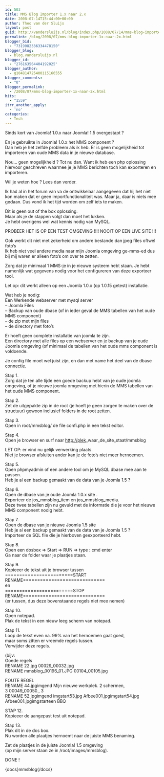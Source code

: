 ```yaml
---
id: 503
title: MMS Blog Importer 1.x naar 2.x
date: 2008-07-14T15:44:00+00:00
author: Theo van der Sluijs
layout: post
guid: http://vandersluijs.nl/blog/index.php/2008/07/14/mms-blog-importer-1x-naar-2x/
permalink: /blog/2008/07/mms-blog-importer-1x-naar-2x.html
blogger_bid:
  - "7319082336334478150"
blogger_blog:
  - blog.vandersluijs.nl
blogger_id:
  - "276163564404192025"
blogger_author:
  - g104814725400115166555
blogger_comments:
  - "0"
blogger_permalink:
  - /2008/07/mms-blog-importer-1x-naar-2x.html
hits:
  - "1559"
itrr_another_apply:
  - 'no'
categories:
  - Tech
---
```

Sinds kort van Joomla! 1.0.x naar Joomla! 1.5 overgestapt ?

En je gebruikte in Joomla! 1.0.x het MMS component ?  
Dan heb je het zelfde probleem als ik heb. Er is geen mogelijkheid tot importeren van oude MMS data in je nieuwe database.

Nou… geen mogelijkheid ? Tot nu dan. Want ik heb een php oplossing hiervoor geschreven waarmee je je MMS berichten toch kan exporteren en importeren.

Wil je weten hoe ? Lees dan verder.

Ik had al in het forum van va de ontwikkelaar aangegeven dat hij het niet kon maken dat er geen importfunctionaliteit was. Maar ja, daar is niets mee gedaan. Dus vond ik het tijd worden om zelf iets te maken.

Dit is geen out of the box oplossing.  
Maar als je de stappen volgt dan moet het lukken.  
Je hebt overigens wel wat kennis nodig van MySQL.

PROBEER HET IS OP EEN TEST OMGEVING !!!! NOOIT OP EEN LIVE SITE !!!

Ook werkt dit niet met zekerheid om andere bestande dan jpeg files oftwel foto’s  
Ik heb niet veel andere media naar mijn Joomla omgeving ge-mms-ed dus bij mij waren er alleen foto’s om over te zetten.

Zorg dat je minimaal 1 MMS-je in je nieuwe systeem hebt staan. Je hebt namenlijk wat gegevens nodig voor het configureren van deze exporteer tool.

Let op: dit werkt alleen op een Joomla 1.0.x (op 1.0.15 getest) installatie.

Wat heb je nodig:  
Een Werkende webserver met mysql server  
&#8211; Joomla Files  
&#8211; Backup van oude dbase (of in ieder geval de MMS tabellen van het oude MMS component)  
&#8211; de zip met mijn files  
&#8211; de directory met foto’s

Er hoeft geen complete installatie van joomla te zijn.  
Een directory met alle files op een webserver en je backup van je oude Joomla omgeving (of minimaal de tabellen van het oude mms component is voldoende.

Je config file moet wel juist zijn, en dan met name het deel van de dbase connectie.

Stap 1.  
Zorg dat je ten alle tijde een goede backup hebt van je oude joomla omgeving, of je nieuwe joomla omgeving met hierin de MMS tabellen van het oude MMS component.

Stap 2.  
Zet de uitgepakte zip in de root (je hoeft je geen zorgen te maken over de structuur) gewoon inclusief folders in de root zetten.

Stap 3.   
Open in root/mmsblog/ de file confi.php in een tekst editor.

Stap 4.  
Open je browser en surf naar <http://plek>_waar_de_site_staat/mmsblog

LET OP: er vind nu gelijk verwerking plaats.  
Niet je browser afsluiten ander kan je de foto’s niet meer hernoemen.

Stap 5.  
Open phpmyadmin of een andere tool om je MySQL dbase mee aan te passen.  
Heb je al een backup gemaakt van de data van je Joomla 1.5 ?

Stap 6.  
Open de dbase van je oude Joomla 1.0.x site .  
Exporteer de jos_mmsblog_item en jos_mmsblog_media.  
Deze twee tabellen zijn nu gevuld met de informatie die je voor het nieuwe MMS component nodig hebt.

Stap 7.  
Open de dbase van je nieuwe Joomla 1.5 site   
Heb je al een backup gemaakt van de data van je Joomla 1.5 ?  
Importeer de SQL file die je hierboven geexporteerd hebt.

Stap 8.  
Open een dosbox => Start => RUN => type : cmd enter  
Ga naar de folder waar je plaatjes staan.

Stap 9.  
Kopieeer de tekst uit je browser tussen   
========================START RENAME=============================  
en  
========================STOP RENAME=============================  
(er tussen, dus deze bovenstaande regels niet mee nemen)

Stap 10.  
Open notepad.  
Plak de tekst in een nieuw leeg scherm van notepad.

Stap 11.   
Loop de tekst even na. 99% van het hernoemen gaat goed,  
maar soms zitten er vreemde regels tussen.  
Verwijder deze regels.

(bijv:   
Goede regels  
RENAME 22.jpg 00029_00032.jpg   
RENAME mmsblog_00196_01.JPG 00104_00105.jpg 

FOUTE REGEL  
RENAME 44.jpgimgend Mijn nieuwe werkplek. 2 schermen, 3 00049_00050., 3   
RENAME 52.jpgimgend imgstart53.jpg Afbee001.jpgimgstart54.jpg Afbee001.jpgimgstarteen BBQ

STAP 12.  
Kopieeer de aangepast test uit notepad.

Stap 13.  
Plak dit in de dos box.  
Nu worden alle plaatjes hernoemt naar de juiste MMS benaming.

Zet de plaatjes in de juiste Joomla! 1.5 omgeving   
(op mijn server staan ze in /root/images/mmsblog).

DONE !

{docs}mmsblog{/docs}